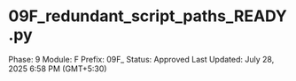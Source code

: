 # 09F_redundant_script_paths_READY.py

Phase: 9
Module: F
Prefix: 09F_
Status: Approved
Last Updated: July 28, 2025 6:58 PM (GMT+5:30)
